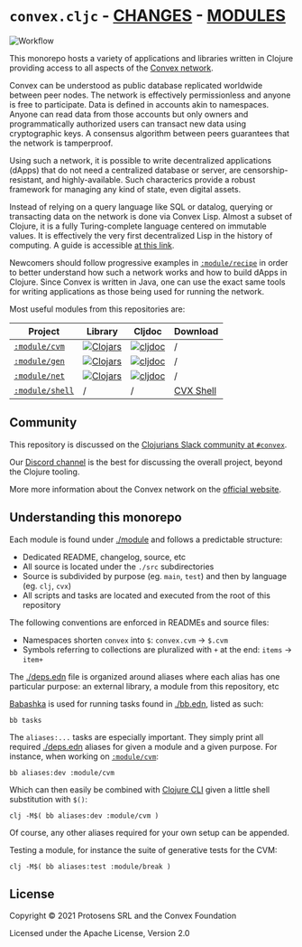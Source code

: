 # `convex.cljc` - [CHANGES](./doc/changelog.md) - [MODULES](./module)

![Workflow](https://github.com/convex-dev/convex.cljc/actions/workflows/workflow.yml/badge.svg)

This monorepo hosts a variety of applications and libraries written in Clojure providing access to all aspects of the
[Convex network](https://github.com/Convex-Dev/convex).

Convex can be understood as public database replicated worldwide between peer nodes. The network is effectively
permissionless and anyone is free to participate. Data is defined in accounts akin to namespaces. Anyone can read data
from those accounts but only owners and programmatically authorized users can transact new data using
cryptographic keys. A consensus algorithm between peers guarantees that the network is tamperproof.

Using such a network, it is possible to write decentralized applications (dApps) that do not need a centralized database or server,
are censorship-resistant, and highly-available. Such characterics provide a robust framework for managing any kind of
state, even digital assets.

Instead of relying on a query language like SQL or datalog, querying or transacting data on the network is done via
Convex Lisp. Almost a subset of Clojure, it is a fully Turing-complete language centered on immutable values. It is
effectively the very first decentralized Lisp in the history of computing. A guide is accessible [at this
link](https://convex.world/cvm).

Newcomers should follow progressive examples in [`:module/recipe`](./module/recipe) in order to better understand how
such a network works and how to build dApps in Clojure. Since Convex is written in Java, one can use the exact same
tools for writing applications as those being used for running the network. 

Most useful modules from this repositories are:

| Project | Library | Cljdoc | Download |
|---|---|---|---|
| [`:module/cvm`](./module/cvm) | [![Clojars](https://img.shields.io/clojars/v/world.convex/cvm.clj.svg)](https://clojars.org/world.convex/cvm.clj) | [![cljdoc](https://cljdoc.org/badge/world.convex/cvm.clj)](https://cljdoc.org/d/world.convex/cvm.clj/CURRENT) | / |
| [`:module/gen`](./module/gen) | [![Clojars](https://img.shields.io/clojars/v/world.convex/gen.clj.svg)](https://clojars.org/world.convex/gen.clj) | [![cljdoc](https://cljdoc.org/badge/world.convex/gen.clj)](https://cljdoc.org/d/world.convex/gen.clj/CURRENT) | / |
| [`:module/net`](./module/net) | [![Clojars](https://img.shields.io/clojars/v/world.convex/net.clj.svg)](https://clojars.org/world.convex/net.clj) | [![cljdoc](https://cljdoc.org/badge/world.convex/net.clj)](https://cljdoc.org/d/world.convex/net.clj/CURRENT) | / |
| [`:module/shell`](./module/shell) | / | / | [CVX Shell](https://github.com/Convex-Dev/convex.cljc/releases/tag/release/shell/0.0.0-alpha4) |


## Community

This repository is discussed on the [Clojurians Slack community at `#convex`](https://join.slack.com/t/clojurians/shared_invite/zt-lsr4rn2f-jealnYXLHVZ61V2vdi15QQ).

Our [Discord channel](https://discord.gg/5j2mPsk) is the best for discussing the
overall project, beyond the Clojure tooling.

More more information about the Convex network on the [official website](https://convex.world).


## Understanding this monorepo

Each module is found under [./module](./module) and follows a predictable structure:

- Dedicated README, changelog, source, etc
- All source is located under the `./src` subdirectories
- Source is subdivided by purpose (eg. `main`, `test`) and then by language (eg. `clj`, `cvx`)
- All scripts and tasks are located and executed from the root of this repository

The following conventions are enforced in READMEs and source files:

- Namespaces shorten `convex` into `$`: `convex.cvm` -> `$.cvm`
- Symbols referring to collections are pluralized with `+` at the end: `items` -> `item+`

The [./deps.edn](./deps.edn) file is organized around aliases where each alias has one
particular purpose: an external library, a module from this repository, etc

[Babashka](https://book.babashka.org/#_installation) is used for running tasks
found in [./bb.edn](./bb.edn), listed as such:

    bb tasks

The `aliases:...` tasks are especially important. They simply print all
required [./deps.edn](./deps.edn) aliases for given a module and a given
purpose. For instance, when
working on [`:module/cvm`](./module/cvm):

    bb aliases:dev :module/cvm

Which can then easily be combined with [Clojure
CLI](https://clojure.org/guides/getting_started) given a little shell
substitution with `$()`:

    clj -M$( bb aliases:dev :module/cvm )

Of course, any other aliases required for your own setup can be appended.

Testing a module, for instance the suite of generative tests for the CVM:

    clj -M$( bb aliases:test :module/break )

## License

Copyright © 2021 Protosens SRL and the Convex Foundation

Licensed under the Apache License, Version 2.0
